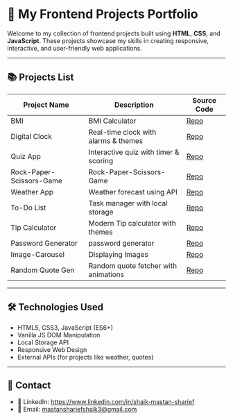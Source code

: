 


# 💼 My Frontend Projects Portfolio

Welcome to my collection of frontend projects built using **HTML**, **CSS**, and **JavaScript**. These projects showcase my skills in creating responsive, interactive, 
and user-friendly web applications.

---

## 📚 Projects List

| Project Name			| Description                             | Source Code									|
|-------------------------------|-----------------------------------------|-----------------------------------------------------------------------------|
| BMI				| BMI Calculator			  |  [Repo](https://github.com/ShaikMastanSharief/BMI.git)			|						|
| Digital Clock			| Real-time clock with alarms & themes    |  [Repo](https://github.com/ShaikMastanSharief/DigitalClock.git)		|
| Quiz App			| Interactive quiz with timer & scoring   |  [Repo](https://github.com/ShaikMastanSharief/QuizApp.git)			|
| Rock-Paper-Scissors-Game	| Rock-Paper-Scissors-Game	          |  [Repo](https://github.com/ShaikMastanSharief/Rock-Paper-Scissors-Game.git)	|
| Weather App			| Weather forecast using API              |  [Repo](https://github.com/ShaikMastanSharief/weather-app.git)		|
| To-Do List			| Task manager with local storage         |  [Repo](https://github.com/ShaikMastanSharief/todo-list.git)		|
| Tip Calculator		| Modern Tip calculator with themes       |  [Repo](https://github.com/ShaikMastanSharief/TipCalculator.git)		|
| Password Generator		| password generator	                  |  [Repo](https://github.com/ShaikMastanSharief/Password-Generator.git)	|
| Image-Carousel		| Displaying Images			  |  [Repo](https://github.com/ShaikMastanSharief/Image-Carousel.git)		|
| Random Quote Gen		| Random quote fetcher with animations    |  [Repo](https://github.com/ShaikMastanSharief/randomQuote.git)		|


---

## 🛠️ Technologies Used

- HTML5, CSS3, JavaScript (ES6+)
- Vanilla JS DOM Manipulation
- Local Storage API
- Responsive Web Design
- External APIs (for projects like weather, quotes)

---

## 📩 Contact

- 💼 LinkedIn: https://www.linkedin.com/in/shaik-mastan-sharief
- 📧 Email: mastanshariefshaik3@gmail.com

